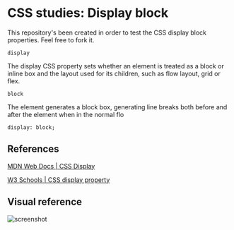 # CSS studies: Display block 

This repository's been created in order to test the CSS display block properties. Feel free to fork it.

```display```

The display CSS property sets whether an element is treated as a block or inline box and the layout used for its children, such as flow layout, grid or flex.

```block```

The element generates a block box, generating line breaks both before and after the element when in the normal flo

```
display: block; 
```

## References

[MDN Web Docs | CSS Display](https://developer.mozilla.org/en-US/docs/Web/CSS/display)

[W3 Schools | CSS display property](https://www.w3schools.com/cssref/pr_class_display.php)

## Visual reference 

![screenshot](/images/diplay-block-preview.png "screenshot showing an example of how the display block looks like")
